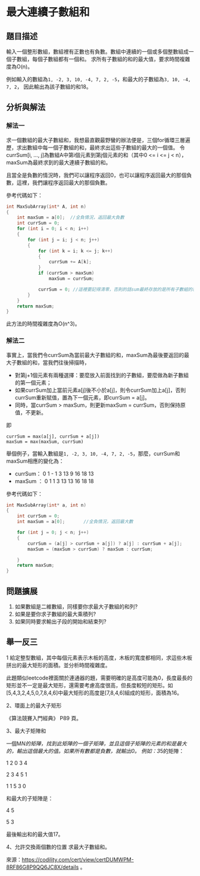 # 最大連續子數組和

## 題目描述

輸入一個整形數組，數組裡有正數也有負數。數組中連續的一個或多個整數組成一個子數組，每個子數組都有一個和。
求所有子數組的和的最大值，要求時間複雜度為O(n)。

例如輸入的數組為`1, -2, 3, 10, -4, 7, 2, -5`，和最大的子數組為`3, 10, -4, 7, 2`，
因此輸出為該子數組的和18。

## 分析與解法
### 解法一
求一個數組的最大子數組和，我想最直觀最野蠻的辦法便是，三個for循環三層遍歷，求出數組中每一個子數組的和，最終求出這些子數組的最大的一個值。
令currSum[i, …, j]為數組A中第i個元素到第j個元素的和（其中0 <= i <= j < n），maxSum為最終求到的最大連續子數組的和。

且當全是負數的情況時，我們可以讓程序返回0，也可以讓程序返回最大的那個負數，這裡，我們讓程序返回最大的那個負數。

參考代碼如下：

```c
int MaxSubArray(int* A, int n)
{
    int maxSum = a[0];  //全負情況，返回最大負數
    int currSum = 0;
    for (int i = 0; i < n; i++)
    {
        for (int j = i; j < n; j++)
        {
            for (int k = i; k <= j; k++)
            {
                currSum += A[k];
            }
            if (currSum > maxSum)
                maxSum = currSum;

            currSum = 0; //這裡要記得清零，否則的話sum最終存放的是所有子數組的和。
        }
    }
    return maxSum;
}
```
此方法的時間複雜度為O(n^3)。

### 解法二

事實上，當我們令currSum為當前最大子數組的和，maxSum為最後要返回的最大子數組的和，當我們往後掃描時，

 - 對第j+1個元素有兩種選擇：要麼放入前面找到的子數組，要麼做為新子數組的第一個元素；
- 如果currSum加上當前元素a[j]後不小於a[j]，則令currSum加上a[j]，否則currSum重新賦值，置為下一個元素，即currSum = a[j]。
 - 同時，當currSum > maxSum，則更新maxSum = currSum，否則保持原值，不更新。

即
```
currSum = max(a[j], currSum + a[j])
maxSum = max(maxSum, currSum)
```
舉個例子，當輸入數組是`1, -2, 3, 10, -4, 7, 2, -5`，那麼，currSum和maxSum相應的變化為：
 - currSum：   0  1 - 1  3  13   9  16  18  13
 - maxSum ：  0  1   1  3  13  13  16  18  18

參考代碼如下：
```c
int MaxSubArray(int* a, int n)
{
	int currSum = 0;
	int maxSum = a[0];       //全負情況，返回最大數

	for (int j = 0; j < n; j++)
	{
		currSum = (a[j] > currSum + a[j]) ? a[j] : currSum + a[j];
		maxSum = (maxSum > currSum) ? maxSum : currSum;

	}
	return maxSum;
}
```

## 問題擴展

1. 如果數組是二維數組，同樣要你求最大子數組的和列?
2. 如果是要你求子數組的最大乘積列?
3. 如果同時要求輸出子段的開始和結束列?


## 舉一反三
1 給定整型數組，其中每個元素表示木板的高度，木板的寬度都相同，求這些木板拼出的最大矩形的面積。並分析時間複雜度。
 
此題類似leetcode裡面關於連通器的題，需要明確的是高度可能為0，長度最長的矩形並不一定是最大矩形，還需要考慮高度很高，但長度較短的矩形。如[5,4,3,2,4,5,0,7,8,4,6]中最大矩形的高度是[7,8,4,6]組成的矩形，面積為16。

2、環面上的最大子矩形

《算法競賽入門經典》 P89 頁。

3、最大子矩陣和

一個M*N的矩陣，找到此矩陣的一個子矩陣，並且這個子矩陣的元素的和是最大的，輸出這個最大的值。如果所有數都是負數，就輸出0。
例如：3*5的矩陣：

1 2 0 3 4

2 3 4 5 1

1 1 5 3 0

和最大的子矩陣是：

4 5

5 3

最後輸出和的最大值17。


4、允許交換兩個數的位置 求最大子數組和。

來源：https://codility.com/cert/view/certDUMWPM-8RF86G8P9QQ6JC8X/details 。
